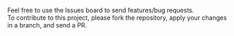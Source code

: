 Feel free to use the Issues board to send features/bug requests.  
To contribute to this project, please fork the repository, apply your changes in a branch, and send a PR.
